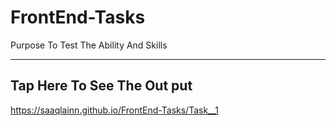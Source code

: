 # FrontEnd-Tasks
Purpose To Test The Ability And Skills <br> <hr>
## Tap Here To See The Out put <br> 
https://saaqlainn.github.io/FrontEnd-Tasks/Task__1
